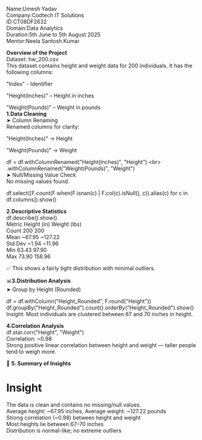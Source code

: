 Name:Umesh Yadav<br>
Company:Codtech IT Solutions<br>
ID:CT08DF2632<br>
Domain:Data Analytics<br>
Duration:5th June to 5th August 2025<br>
Mentor:Neela Santosh Kumar<br>

**Overview of the Project**<br>
Dataset: hw_200.csv<br>
This dataset contains height and weight data for 200 individuals. It has the following columns:<br>

"Index" - Identifier<br>

"Height(Inches)" – Height in inches<br>

"Weight(Pounds)" – Weight in pounds<br>
**1.Data Cleaning**<br>
➤ Column Renaming<br>
Renamed columns for clarity:<br>

"Height(Inches)" → Height<br>

"Weight(Pounds)" → Weight<br>

df = df.withColumnRenamed("Height(Inches)", "Height") \<br>
       .withColumnRenamed("Weight(Pounds)", "Weight")<br>
➤ Null/Missing Value Check<br>
No missing values found.<br>

df.select([F.count(F.when(F.isnan(c) | F.col(c).isNull(), c)).alias(c) for c in df.columns]).show()<br>

**2.Descriptive Statistics**<br>
df.describe().show()<br>
Metric	Height (in)	Weight (lbs)<br>
Count	200	200<br>
Mean	~67.95	~127.22<br>
Std Dev	~1.94	~11.96<br>
Min	63.43	97.90<br>
Max	73.90	158.96<br>

✅ This shows a fairly tight distribution with minimal outliers.<br>

📊**3.Distribution Analysis**<br>
➤ Group by Height (Rounded)<br>

df = df.withColumn("Height_Rounded", F.round("Height"))<br>
df.groupBy("Height_Rounded").count().orderBy("Height_Rounded").show()<br>
Insight: Most individuals are clustered between 67 and 70 inches in height.<br>

**4.Correlation Analysis**<br>
df.stat.corr("Height", "Weight")<br>
Correlation: ~0.98<br>
Strong positive linear correlation between height and weight — taller people tend to weigh more.<br>

📄 **5. Summary of Insights**<br>
#	Insight<br>
The data is clean and contains no missing/null values.<br>
Average height: ~67.95 inches, Average weight: ~127.22 pounds<br>
Strong correlation (~0.98) between height and weight<br>
Most heights lie between 67–70 inches<br>
Distribution is normal-like; no extreme outliers<br>

